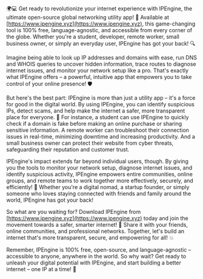 🌍💻 Get ready to revolutionize your internet experience with IPEngine, the ultimate open-source global networking utility app! 🚀 Available at [https://www.ipengine.xyz](https://www.ipengine.xyz), this game-changing tool is 100% free, language-agnostic, and accessible from every corner of the globe. Whether you're a student, developer, remote worker, small business owner, or simply an everyday user, IPEngine has got your back! 🔍

Imagine being able to look up IP addresses and domains with ease, run DNS and WHOIS queries to uncover hidden information, trace routes to diagnose internet issues, and monitor your network setup like a pro. That's exactly what IPEngine offers – a powerful, intuitive app that empowers you to take control of your online presence! 🛡️

But here's the best part: IPEngine is more than just a utility app – it's a force for good in the digital world. By using IPEngine, you can identify suspicious IPs, detect scams, and help make the internet a safer, more transparent place for everyone. 💯 For instance, a student can use IPEngine to quickly check if a domain is fake before making an online purchase or sharing sensitive information. A remote worker can troubleshoot their connection issues in real-time, minimizing downtime and increasing productivity. And a small business owner can protect their website from cyber threats, safeguarding their reputation and customer trust.

IPEngine's impact extends far beyond individual users, though. By giving you the tools to monitor your network setup, diagnose internet issues, and identify suspicious activity, IPEngine empowers entire communities, online groups, and remote teams to work together more effectively, securely, and efficiently! 🤝 Whether you're a digital nomad, a startup founder, or simply someone who loves staying connected with friends and family around the world, IPEngine has got your back!

So what are you waiting for? Download IPEngine from [https://www.ipengine.xyz](https://www.ipengine.xyz) today and join the movement towards a safer, smarter internet! 🚀 Share it with your friends, online communities, and professional networks. Together, let's build an internet that's more transparent, secure, and empowering for all! 💥

Remember, IPEngine is 100% free, open-source, and language-agnostic – accessible to anyone, anywhere in the world. So why wait? Get ready to unleash your digital potential with IPEngine, and start building a better internet – one IP at a time! 🌟